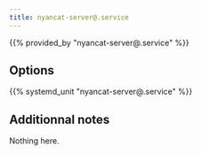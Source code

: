 ```yaml
---
title: nyancat-server@.service
---
```


{{% provided_by "nyancat-server@.service" %}}

## Options

{{% systemd_unit "nyancat-server@.service" %}}

## Additionnal notes

Nothing here.